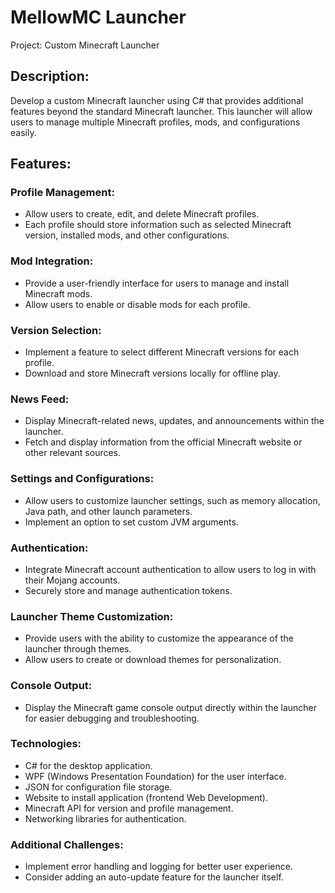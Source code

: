 # MellowMC Launcher

Project: Custom Minecraft Launcher

## Description:
Develop a custom Minecraft launcher using C# that provides additional features beyond the standard Minecraft launcher. This launcher will allow users to manage multiple Minecraft profiles, mods, and configurations easily.

## Features:

### Profile Management:

+ Allow users to create, edit, and delete Minecraft profiles.
+ Each profile should store information such as selected Minecraft version, installed mods, and other configurations.

### Mod Integration:

+ Provide a user-friendly interface for users to manage and install Minecraft mods.
+ Allow users to enable or disable mods for each profile.

### Version Selection:

+ Implement a feature to select different Minecraft versions for each profile.
+ Download and store Minecraft versions locally for offline play.

### News Feed:

+ Display Minecraft-related news, updates, and announcements within the launcher.
+ Fetch and display information from the official Minecraft website or other relevant sources.

### Settings and Configurations:

+ Allow users to customize launcher settings, such as memory allocation, Java path, and other launch parameters.
+ Implement an option to set custom JVM arguments.

### Authentication:

+ Integrate Minecraft account authentication to allow users to log in with their Mojang accounts.
+ Securely store and manage authentication tokens.

### Launcher Theme Customization:

+ Provide users with the ability to customize the appearance of the launcher through themes.
+ Allow users to create or download themes for personalization.

### Console Output:

+ Display the Minecraft game console output directly within the launcher for easier debugging and troubleshooting.

### Technologies:

+ C# for the desktop application.
+ WPF (Windows Presentation Foundation) for the user interface.
+ JSON for configuration file storage.
+ Website to install application (frontend Web Development).
+ Minecraft API for version and profile management.
+ Networking libraries for authentication.

### Additional Challenges:

+ Implement error handling and logging for better user experience.
+ Consider adding an auto-update feature for the launcher itself.

